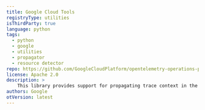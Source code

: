```yaml
---
title: Google Cloud Tools
registryType: utilities
isThirdParty: true
language: python
tags:
  - python
  - google
  - utilities
  - propagator
  - resource detector
repo: https://github.com/GoogleCloudPlatform/opentelemetry-operations-python/tree/main/opentelemetry-propagator-gcp
license: Apache 2.0
description: >
    This library provides support for propagating trace context in the Google Cloud X-Cloud-Trace-Context format.
authors: Google
otVersion: latest
---
```


